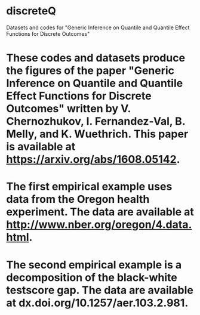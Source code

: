 # discreteQ
Datasets and codes for "Generic Inference on Quantile and Quantile Effect Functions for Discrete Outcomes"
# These codes and datasets produce the figures of the paper "Generic Inference on Quantile and Quantile Effect Functions for Discrete Outcomes" written by V. Chernozhukov, I. Fernandez-Val, B. Melly, and K. Wuethrich. This paper is available at https://arxiv.org/abs/1608.05142.
# The first empirical example uses data from the Oregon health experiment. The data are available at http://www.nber.org/oregon/4.data.html.
# The second empirical example is a decomposition of the black-white testscore gap. The data are available at dx.doi.org/10.1257/aer.103.2.981.
